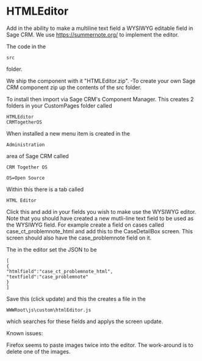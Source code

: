 # HTMLEditor
Add in the ability to make a multiline text field a WYSIWYG editable field in Sage CRM. 
We use https://summernote.org/ to implement the editor. 

The code in the 

	src

folder.

We ship the component with it "HTMLEditor.zip".
-To create your own Sage CRM component zip up the contents of the src folder. 

To install then import via Sage CRM's Component Manager. 
This creates 2 folders in your CustomPages folder called

	HTMLEditor
	CRMTogetherOS

When installed a new menu item is created in the 

	Administration

area of Sage CRM called
  
	CRM Together OS
  
	OS=Open Source

Within this there is a tab called 

	HTML Editor
  
Click this and add in your fields you wish to make use the WYSIWYG editor. Note that you should have created a new mutli-line text field to be used as the WYSIWYG field. 
For example create a field on cases called
	case_ct_problemnote_html
and add this to the 
	CaseDetailBox 
screen. This screen should also have the 
	case_problemnote
field on it. 

The in the editor set the JSON to be

	[
	{
	"htmlfield":"case_ct_problemnote_html",
	"textfield":"case_problemnote"
	}
	]
	  
Save this (click update) and this the creates a file in the 

    WWWRoot\js\custom\htmlEditor.js
	
which searches for these fields and applys the screen update. 

	  
Known issues:

Firefox seems to paste images twice into the editor. The work-around is to delete one of the images. 



